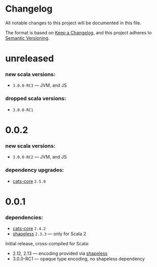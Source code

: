 # Changelog

All notable changes to this project will be documented in this file.

The format is based on [Keep a Changelog](https://keepachangelog.com/en/1.0.0/),
and this project adheres to [Semantic Versioning](https://semver.org/spec/v2.0.0.html).

# unreleased

### new scala versions:

- `3.0.0-RC3` — JVM, and JS

### dropped scala versions:

- `3.0.0-RC1`

# 0.0.2

### new scala versions:

- `3.0.0-RC2` — JVM, and JS

### dependency upgrades:

- [cats-core](https://github.com/typelevel/cats) `2.5.0`

# 0.0.1

### dependencies:

- [cats-core](https://github.com/typelevel/cats) `2.4.2`
- [shapeless](https://github.com/milessabin/shapeless) `2.3.3` — only for Scala 2

Initial release, cross-compiled for Scala:

- 2.12, 2.13 — encoding provided via [shapeless](https://github.com/milessabin/shapeless)
- 3.0.0-RC1 — opaque type encoding, no shapeless dependency
